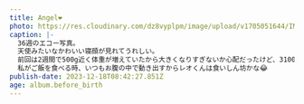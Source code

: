 ```yaml
---
title: Angel❤️
photo: https://res.cloudinary.com/dz8vyplpm/image/upload/v1705051644/IMG_8148_qpi8ba.jpg
caption: |-
  36週のエコー写真。
  天使みたいなかわいい寝顔が見れてうれしい。
  前回は2週間で500g近く体重が増えていたから大きくなりすぎないか心配だったけど、3100gだった。
  私がご飯を食べる時、いつもお腹の中で動き出すからレオくんは食いしん坊かな😂
publish-date: 2023-12-18T08:42:27.851Z
age: album.before_birth
---
```

